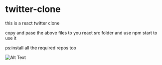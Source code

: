 # twitter-clone
this is a react twitter clone

copy and pase the above files to you react src folder and use npm start to use it 

ps:install all the required repos too




![Alt Text](https://media.giphy.com/media/FUq3W9TmWWN6GySqg3/giphy.gif)
